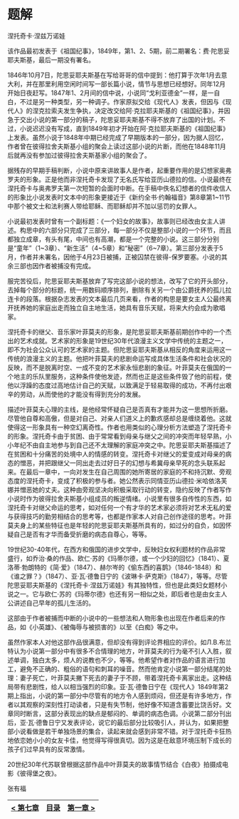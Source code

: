 # 题解

涅托奇卡·涅兹万诺娃

该作品最初发表于《祖国纪事》，1849年，第1、2、5期，前二期署名：费·陀思妥耶夫斯基，最后一期没有署名。

1846年10月7日，陀思妥耶夫斯基在写给哥哥的信中提到：他打算于次年1月去意大利，并在那里利用空闲时间写一部长篇小说，情节与思想已经想好。同年12月开始日夜赶写。1847年1、2月间的信中说，小说同“戈利亚德金”一样，是一自白，不过是另一种类型，另一种调子。作家原拟交给《现代人》发表，但因与《现代人》的涅克拉索夫发生争执，决定改交给阿·克拉耶夫斯基的《祖国纪事》，并因急于交出小说的第一部分的稿子，陀思妥耶夫斯基不得不放弃了出国的计划。不过，小说迟迟没有写成，直到1849年初才开始在阿·克拉耶夫斯基的《祖国纪事》上发表。虽然小说于1848年中期已经完成了早期版本的一部分，因为据人回忆，作者曾在彼得拉舍夫斯基小组的聚会上读过这部小说的片断，而他在1848年11月后就再没有参加过彼得拉舍夫斯基家小组的聚会了。

据残存的早期手稿判断，小说中原来讲故事人是作者，起重要作用的是幻想家奥弗罗夫的形象。正是他而非涅托奇卡发现了无名氏写给亚历山德拉的信。小说最终在涅托奇卡与奥弗罗夫第一次短暂的会面时中断。在手稿中佚名幻想者的信件收信人的形象比小说发表时文本中的形象更接近于《新约全书·约翰福音》第8章第1~11节中那个被文士和法利赛人带给耶稣、而耶稣却并不加以惩罚的女罪人。

小说最初发表时曾有一个副标题：《一个妇女的故事》，故事则已经改由女主人讲述。构思中的六部分只完成了三部分，每一部分不仅是整部小说的一个环节，而且都独立成章，有头有尾，中间也有高潮，都是一个完整的小说。这三部分分别是“童年”（1~3章）、“新生活”（4~5章）和“秘密”（6~7章）。第三部分发表于5月，作者并未署名，因他于4月23日被捕，正被囚禁在彼得-保罗要塞。小说的其余三部也因作者被捕没有完成。

服完苦役后，陀思妥耶夫斯基放弃了写完这部小说的想法，改写了它的开头部分，去掉每个部分的标题，统一用数码顺序排列，删除有关另一个由公爵抚养的孤儿拉连卡的段落。根据杂志发表的文本最后几页来看，作者的构思是要女主人公最终离开抚养她的家庭出走而独立自主地生活，她具有音乐天赋，将来大约会成为歌唱家。

涅托奇卡的继父、音乐家叶菲莫夫的形象，是陀思妥耶夫斯基前期创作中的一个杰出的艺术成就。艺术家的形象是19世纪30年代浪漫主义文学中传统的主题之一，即不为社会公众认可的艺术家的主题。但陀思妥耶夫斯基从相反的角度来运用这一传统的浪漫主义的主题。他把叶菲莫夫的悲剧命运写成具体生活条件和社会状况的反映，而不是脱离时空、一成不变的艺术家永恒悲剧的象征。叶菲莫夫在俄国的一个地主的乐队里服务，这种条件使他发迹，然而也正是这些条件毁了他的前程，使他以浮躁的态度过高地估计自己的天赋，以致满足于轻易取得的成功，不再付出艰辛的劳动，从而使他的才能没有得到充分的发展。

描述叶菲莫夫心理的主线，是他经常怀疑自己是否真有才能并为这一思想所折磨。尽管他自尊和高傲，但是对自己、对亲人们道义上的歉疚感却总是缠绕着他。这就使得这一形象具有一种空幻离奇性。作者也用类似的心理分析方法塑造了涅托奇卡的形象。涅托奇卡由于贫困、由于常常看到母亲与继父之间的冲突而年轻早熟，小小年纪不由自主地参与到自己还不太理解的家庭冲突之中。陀思妥耶夫斯基描述了在贫困和十分痛苦的处境中人的情感的转变。涅托奇卡对继父的爱变成对母亲的病态的憎恶，并把跟继父一同出走去过好日子的幻想与希冀母亲早死的念头联系起来。在最后一章中，一向对发生在自己周围的她所寄居的家庭的不和持沉默、旁观态度的涅托奇卡，变成了积极的参与者。她公然表示同情亚历山德拉·米哈依洛芙娜并憎恶她的丈夫。这种由旁观坚决向积极采取行动的转变，隐约反映了作者写作小说时作为彼得拉舍夫斯基小组成员的叛逆情绪。小说里有很多自传性的东西，如涅托奇卡对继父命运的思考，如对任何一个有才华的艺术家必须将对艺术无私的爱与获得技巧的勤劳相结合的思考等，也都是作家本人对自己创作途径的思考。叶菲莫夫身上的某些特征也是年轻的陀思妥耶夫斯基所具有的，如过分的自负，如因怀疑自己是否有才华而备受折磨的病态自尊心，等等。

19世纪30-40年代，在西方和俄国的进步文学中，反映妇女权利题材的作品非常盛行，如乔治·桑的作品、欧仁·苏的《玛蒂尔德，或一个少妇的回忆》（1841）、夏洛蒂·勃朗特的《简·爱》（1847）、赫尔岑的《偷东西的喜鹊》（1846-1848）和《谁之罪？》（1847）、亚·瓦·德鲁日宁的《波琳卡·萨克斯》（1847），等等。尽管陀思妥耶夫斯基的《涅托奇卡·涅兹万诺娃》有其独特性，但也是此类妇女题材小说之一。它与欧仁·苏的《玛蒂尔德》也还有另一相似之处，即后者也是由女主人公讲述自己早年的孤儿生活的。

这部由于作者被捕而中断的小说中的一些想法和人物形象也出现在作者后来的作品，如《小英雄》、《被侮辱与被损害的》以至《白痴》等之中。

虽然作家本人对他这部作品很满意，但却没有得到评论界相应的评价。如Л.B.布兰特认为小说第一部分中有很多不合情理的地方，叶菲莫夫的行为毫不引人入胜，叙述单调，独白太多，烦人的说教也不少，等等。他希望作者对作品的语言进行加工，避免不正确的、粗俗的语句和刺耳的噪音。然而他肯定小说第一部分结尾的处理：妻子死亡，叶菲莫夫撇下死去的妻子于不顾，带着涅托奇卡离家出走。这种结局带有悲剧性，给人以相当强烈的印象。亚·瓦·德鲁日宁在《现代人》1849年第2期上指出，小说的第一部分中尽管有的地方令人感到烦闷，但还是有许多地方，作者以其观察的深刻性打动读者，只是有失节制，他好像不知道含蓄要比饶舌好。文章同时断言，这部分表现出的缺点是郁闷的、单调的病态色调。小说第二部分刊出后，亚·瓦·德鲁日宁又发表评论，说它的最后部分比较吸引人，并认为，如果把整部小说看做是若干单独场景的集合，读起来就会感到非常不错。对于涅托奇卡狂热地依恋她小小的女友卡佳，他觉得写得很真切。因为这是在敌意环境压制下成长的孩子们过早具有的反常激情。

20世纪30年代苏联曾根据这部作品中叶菲莫夫的故事情节结合《白夜》拍摄成电影《彼得堡之夜》。

张有福



| [< 第七章](./chapter6.md) | [目录](./README.md) | [第一章 >](./chapter1.md) |
| ------------------------------- | ------------------------------- | ------------------------------- |
